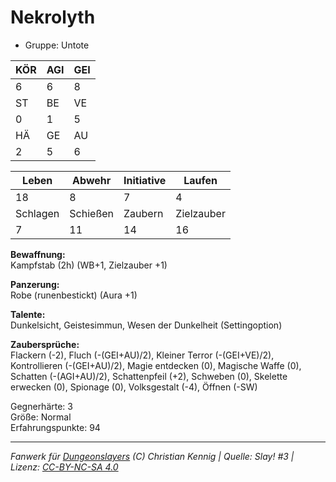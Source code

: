 # Nekrolyth  
- Gruppe: Untote  

| KÖR | AGI | GEI |  
| --- | --- | --- |  
| 6   | 6   | 8   |
| ST  | BE  | VE  |  
| 0   | 1   | 5   |
| HÄ  | GE  | AU  |  
| 2   | 5   | 6   |


| Leben    | Abwehr   | Initiative | Laufen     |
| -------- | -------- | ---------- | ---------- |
| 18       | 8        | 7          | 4          |
| Schlagen | Schießen | Zaubern    | Zielzauber |
| 7        | 11       | 14         | 16         |

**Bewaffnung:**  
Kampfstab (2h) (WB+1, Zielzauber +1)

**Panzerung:**  
Robe (runenbestickt) (Aura +1)

**Talente:**  
Dunkelsicht, Geistesimmun, Wesen der Dunkelheit (Settingoption)

**Zaubersprüche:**  
Flackern (-2), Fluch (-(GEI+AU)/2), Kleiner Terror (-(GEI+VE)/2), Kontrollieren (-(GEI+AU)/2), Magie entdecken (0), Magische Waffe (0), Schatten (-(AGI+AU)/2), Schattenpfeil (+2), Schweben (0), Skelette erwecken (0), Spionage (0), Volksgestalt (-4), Öffnen (-SW)

Gegnerhärte: 3  
Größe: Normal  
Erfahrungspunkte: 94  



___
*Fanwerk für [Dungeonslayers](https://www.dungeonslayers.net/) (C) Christian Kennig | Quelle: Slay! #3 | Lizenz: [CC-BY-NC-SA 4.0](https://creativecommons.org/licenses/by-nc-sa/4.0/deed.de)*